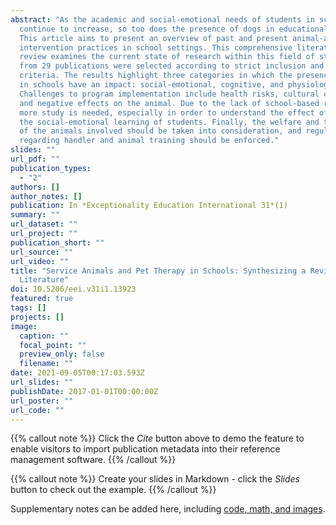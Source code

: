 ```yaml
---
abstract: "As the academic and social-emotional needs of students in schools
  continue to increase, so too does the presence of dogs in educational spaces.
  This article aims to present an overview of past and present animal-assisted
  intervention practices in school settings. This comprehensive literature
  review examines the current state of research within this field of study. Data
  from 29 publications were selected according to strict inclusion and exclusion
  criteria. The results highlight three categories in which the presence of dogs
  in schools have an impact: social-emotional, cognitive, and physiological.
  Challenges to program implementation include health risks, cultural context,
  and negative effects on the animal. Due to the lack of school-based research,
  more study is needed, especially in order to understand the effect of dogs on
  the social-emotional learning of students. Finally, the welfare and training
  of the animals involved should be taken into consideration, and regulations
  regarding handler and animal training should be enforced."
slides: ""
url_pdf: ""
publication_types:
  - "2"
authors: []
author_notes: []
publication: In *Exceptionality Education International 31*(1)
summary: ""
url_dataset: ""
url_project: ""
publication_short: ""
url_source: ""
url_video: ""
title: "Service Animals and Pet Therapy in Schools: Synthesizing a Review of the
  Literature"
doi: 10.5206/eei.v31i1.13923
featured: true
tags: []
projects: []
image:
  caption: ""
  focal_point: ""
  preview_only: false
  filename: ""
date: 2021-09-05T00:17:03.593Z
url_slides: ""
publishDate: 2017-01-01T00:00:00Z
url_poster: ""
url_code: ""
---
```


{{% callout note %}}
Click the *Cite* button above to demo the feature to enable visitors to import publication metadata into their reference management software.
{{% /callout %}}

{{% callout note %}}
Create your slides in Markdown - click the *Slides* button to check out the example.
{{% /callout %}}

Supplementary notes can be added here, including [code, math, and images](https://wowchemy.com/docs/writing-markdown-latex/).
